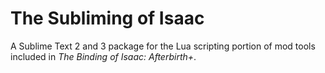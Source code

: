 **The Subliming of Isaac**
==

A Sublime Text 2 and 3 package for the Lua scripting portion of mod tools included in *The Binding of Isaac: Afterbirth+*.